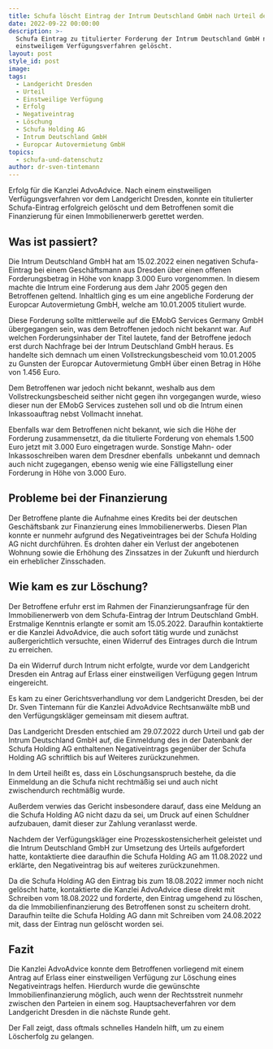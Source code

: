 ```yaml
---
title: Schufa löscht Eintrag der Intrum Deutschland GmbH nach Urteil des LG Dresden
date: 2022-09-22 00:00:00
description: >-
  Schufa Eintrag zu titulierter Forderung der Intrum Deutschland GmbH nach
  einstweiligem Verfügungsverfahren gelöscht.
layout: post
style_id: post
image:
tags:
  - Landgericht Dresden
  - Urteil
  - Einstweilige Verfügung
  - Erfolg
  - Negativeintrag
  - Löschung
  - Schufa Holding AG
  - Intrum Deutschland GmbH
  - Europcar Autovermietung GmbH
topics:
  - schufa-und-datenschutz
author: dr-sven-tintemann
---
```

Erfolg für die Kanzlei AdvoAdvice. Nach einem einstweiligen Verfügungsverfahren vor dem Landgericht Dresden, konnte ein titulierter Schufa-Eintrag erfolgreich gelöscht und dem Betroffenen somit die Finanzierung für einen Immobilienerwerb gerettet werden. &nbsp;

## Was ist passiert?

Die Intrum Deutschland GmbH hat am 15.02.2022 einen negativen Schufa-Eintrag bei einem Geschäftsmann aus Dresden über einen offenen Forderungsbetrag in Höhe von knapp 3.000 Euro vorgenommen. In diesem machte die Intrum eine Forderung aus dem Jahr 2005 gegen den Betroffenen geltend. Inhaltlich ging es um eine angebliche Forderung der Europcar Autovermietung GmbH, welche am 10.01.2005 tituliert wurde.

Diese Forderung sollte mittlerweile auf die EMobG Services Germany GmbH übergegangen sein, was dem Betroffenen jedoch nicht bekannt war. Auf welchen Forderungsinhaber der Titel lautete, fand der Betroffene jedoch erst durch Nachfrage bei der Intrum Deutschland GmbH heraus. Es handelte sich demnach um einen Vollstreckungsbescheid vom 10.01.2005 zu Gunsten der Europcar Autovermietung GmbH über einen Betrag in Höhe von 1.456 Euro.

Dem Betroffenen war jedoch nicht bekannt, weshalb aus dem Vollstreckungsbescheid seither nicht gegen ihn vorgegangen wurde, wieso dieser nun der EMobG Services zustehen soll und ob die Intrum einen Inkassoauftrag nebst Vollmacht innehat.

Ebenfalls war dem Betroffenen nicht bekannt, wie sich die Höhe der Forderung zusammensetzt, da die titulierte Forderung von ehemals 1.500 Euro jetzt mit 3.000 Euro eingetragen wurde. Sonstige Mahn- oder Inkassoschreiben waren dem Dresdner ebenfalls &nbsp;unbekannt und demnach auch nicht zugegangen, ebenso wenig wie eine Fälligstellung einer Forderung in Höhe von 3.000 Euro.

## Probleme bei der Finanzierung

Der Betroffene plante die Aufnahme eines Kredits bei der deutschen Geschäftsbank zur Finanzierung eines Immobilienerwerbs. Diesen Plan konnte er nunmehr aufgrund des Negativeintrages bei der Schufa Holding AG nicht durchführen. Es drohten daher ein Verlust der angebotenen Wohnung sowie die Erhöhung des Zinssatzes in der Zukunft und hierdurch ein erheblicher Zinsschaden.

## **Wie kam es zur Löschung?**

Der Betroffene erfuhr erst im Rahmen der Finanzierungsanfrage für den Immobilienerwerb von dem Schufa-Eintrag der Intrum Deutschland GmbH. Erstmalige Kenntnis erlangte er somit am 15.05.2022. Daraufhin kontaktierte er die Kanzlei AdvoAdvice, die auch sofort tätig wurde und zunächst au&szlig;ergerichtlich versuchte, einen Widerruf des Eintrages durch die Intrum zu erreichen.

Da ein Widerruf durch Intrum nicht erfolgte, wurde vor dem Landgericht Dresden ein Antrag auf Erlass einer einstweiligen Verfügung gegen Intrum eingereicht.

Es kam zu einer Gerichtsverhandlung vor dem Landgericht Dresden, bei der Dr. Sven Tintemann für die Kanzlei AdvoAdvice Rechtsanwälte mbB und den Verfügungskläger gemeinsam mit diesem auftrat.

Das Landgericht Dresden entschied am 29.07.2022 durch Urteil und gab der Intrum Deutschland GmbH auf, die Einmeldung des in der Datenbank der Schufa Holding AG enthaltenen Negativeintrags gegenüber der Schufa Holding AG schriftlich bis auf Weiteres zurückzunehmen.

In dem Urteil hei&szlig;t es, dass ein Löschungsanspruch bestehe, da die Einmeldung an die Schufa nicht rechtmä&szlig;ig sei und auch nicht zwischendurch rechtmä&szlig;ig wurde.

Au&szlig;erdem verwies das Gericht insbesondere darauf, dass eine Meldung an die Schufa Holding AG nicht dazu da sei, um Druck auf einen Schuldner aufzubauen, damit dieser zur Zahlung veranlasst werde.

Nachdem der Verfügungskläger eine Prozesskostensicherheit geleistet und die Intrum Deutschland GmbH zur Umsetzung des Urteils aufgefordert hatte, kontaktierte diee daraufhin die Schufa Holding AG am 11.08.2022 und erklärte, den Negativeintrag bis auf weiteres zurückzunehmen.

Da die Schufa Holding AG den Eintrag bis zum 18.08.2022 immer noch nicht gelöscht hatte, kontaktierte die Kanzlei AdvoAdvice diese direkt mit Schreiben vom 18.08.2022 und forderte, den Eintrag umgehend zu löschen, da die Immobilienfinanzierung des Betroffenen sonst zu scheitern droht. Daraufhin teilte die Schufa Holding AG dann mit Schreiben vom 24.08.2022 mit, dass der Eintrag nun gelöscht worden sei.

## **Fazit**

Die Kanzlei AdvoAdvice konnte dem Betroffenen vorliegend mit einem Antrag auf Erlass einer einstweiligen Verfügung zur Löschung eines Negativeintrags helfen. Hierdurch wurde die gewünschte Immobilienfinanzierung möglich, auch wenn der Rechtsstreit nunmehr zwischen den Parteien in einem sog. Hauptsacheverfahren vor dem Landgericht Dresden in die nächste Runde geht.

Der Fall zeigt, dass oftmals schnelles Handeln hilft, um zu einem Löscherfolg zu gelangen.

&nbsp;